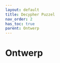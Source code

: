 ```yaml
---
layout: default
title: Decypher Puzzel
nav_order: 2
has_toc: true
parent: Ontwerp
---
```


# Ontwerp

